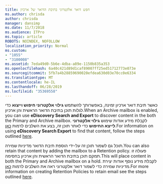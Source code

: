 ```yaml
---
title: חפש דואר אלקטרוני בתיבת הדואר של ארכיון
ms.author: chrisda
author: chrisda
manager: dansimp
ms.date: 11/7/2018
ms.audience: ITPro
ms.topic: article
ROBOTS: NOINDEX, NOFOLLOW
localization_priority: Normal
ms.custom:
- "1055"
- "3100008"
ms.assetid: 7eda49d0-5b6e-4dba-a89e-1150b835a353
ms.openlocfilehash: 6a40c421d89d1caf89007ff25ed51712773e073e
ms.sourcegitcommit: 5fb7a4b28859690020efdea630d03e70cc0e6334
ms.translationtype: MT
ms.contentlocale: he-IL
ms.lasthandoff: 06/28/2019
ms.locfileid: "35369558"
---
```

<span data-ttu-id="505f7-102">כאשר תיבת דואר ארכיון זמינה, באפשרותך להשתמש **גילוי אלקטרוני חיפוש וייצוא** כדי לגלות תוכן בתיבת הדואר הראשית והן ארכיון.</span><span class="sxs-lookup"><span data-stu-id="505f7-102">When an Archive mailbox is enabled, you can use **eDiscovery Search and Export** to discover content in the both the Primary and Archive mailbox.</span></span> <span data-ttu-id="505f7-103">לקבלת מידע אודות שימוש **גילוי אלקטרוני לייצא החיפוש** כדי לאתר תוכן זה, בצע את השלבים לרמות [כאן](https://docs.microsoft.com/office365/securitycompliance/export-search-results).</span><span class="sxs-lookup"><span data-stu-id="505f7-103">For information on using **eDiscovery Search Export** to find that content, follow the steps outlined [here](https://docs.microsoft.com/office365/securitycompliance/export-search-results).</span></span>
  
<span data-ttu-id="505f7-104">תוכל גם לשמור תוכן זה על-ידי הוספת תיבת הדואר מדיניות שמירה.</span><span class="sxs-lookup"><span data-stu-id="505f7-104">You can also retain that content by adding the mailbox to a Retention policy.</span></span> <span data-ttu-id="505f7-105">פעולה זו תמקם תוכן בתיבת הדואר הראשית והן ארכיון בחסימה.</span><span class="sxs-lookup"><span data-stu-id="505f7-105">This will place content in both the Primary and Archive mailbox on a hold.</span></span> <span data-ttu-id="505f7-106">לקבלת מידע נוסף אודות יצירת מדיניות שמירה כדי לשמור דואר אלקטרוני ראה את השלבים לרמות [כאן](https://docs.microsoft.com/Office365/securitycompliance/retention-policies).</span><span class="sxs-lookup"><span data-stu-id="505f7-106">For more information on creating Retention Policies to retain email see the steps outlined [here](https://docs.microsoft.com/Office365/securitycompliance/retention-policies).</span></span>
  
